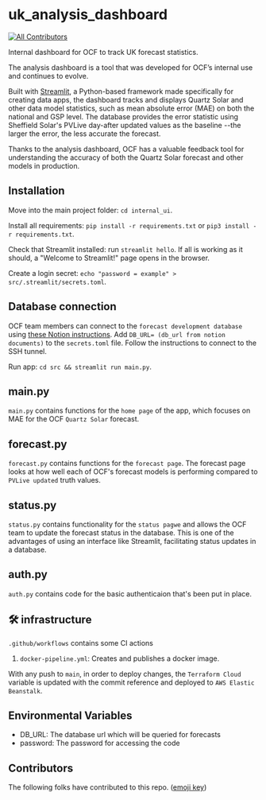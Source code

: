 # uk_analysis_dashboard

<!-- ALL-CONTRIBUTORS-BADGE:START - Do not remove or modify this section -->
[![All Contributors](https://img.shields.io/badge/all_contributors-4-orange.svg?style=flat-square)](#contributors-)
<!-- ALL-CONTRIBUTORS-BADGE:END -->

Internal dashboard for OCF to track UK forecast statistics. 

The analysis dashboard is a tool that was developed for OCF’s internal use and continues to evolve. 

Built with [Streamlit](https://streamlit.io/), a Python-based framework made specifically for creating data apps, the dashboard tracks and displays Quartz Solar and other data model statistics, such as mean absolute error (MAE) on both the national and GSP level. The database provides the error statistic using Sheffield Solar's PVLive day-after updated values as the baseline --the larger the error, the less accurate the forecast. 

Thanks to the analysis dashboard, OCF has a valuable feedback tool for understanding the accuracy of both the Quartz Solar forecast and other models in production.

## Installation 

Move into the main project folder: `cd internal_ui`.

Install all requirements: `pip install -r requirements.txt` or `pip3 install -r requirements.txt`.

Check that Streamlit installed: run `streamlit hello`. If all is working as it should, a "Welcome to Streamlit!" page opens in the browser.

Create a login secret: `echo "password = example" > src/.streamlit/secrets.toml`. 

## Database connection 

OCF team members can connect to the `forecast development database` using [these Notion instructions](https://www.notion.so/openclimatefix/Connecting-to-AWS-RDS-bf35b3fbd61f40df9c974c240e042354). Add `DB_URL= (db_url from notion documents)` to the `secrets.toml` file. Follow the instructions to connect to the SSH tunnel. 

Run app: `cd src && streamlit run main.py`.

## main.py

`main.py` contains functions for the `home page` of the app, which focuses on MAE for the OCF `Quartz Solar` forecast.

## forecast.py

`forecast.py` contains functions for the `forecast page`. The forecast page looks at how well each of OCF's forecast models is performing compared to `PVLive updated` truth values. 

## status.py

`status.py` contains functionality for the `status pagwe` and allows the OCF team to update the forecast status in the database. This is one of the advantages of using an interface like Streamlit, facilitating status updates in a database. 

## auth.py

`auth.py` contains code for the basic authenticaion that's been put in place. 

## 🛠️ infrastructure

`.github/workflows` contains some CI actions
1. `docker-pipeline.yml`: Creates and publishes a docker image. 

With any push to `main`, in order to deploy changes, the `Terraform Cloud` variable is updated with the commit reference and deployed to `AWS Elastic Beanstalk`. 

## Environmental Variables

- DB_URL: The database url which will be queried for  forecasts
- password: The password for accessing the code 

## Contributors 

The following folks have contributed to this repo. ([emoji key](https://allcontributors.org/docs/en/emoji-key))








